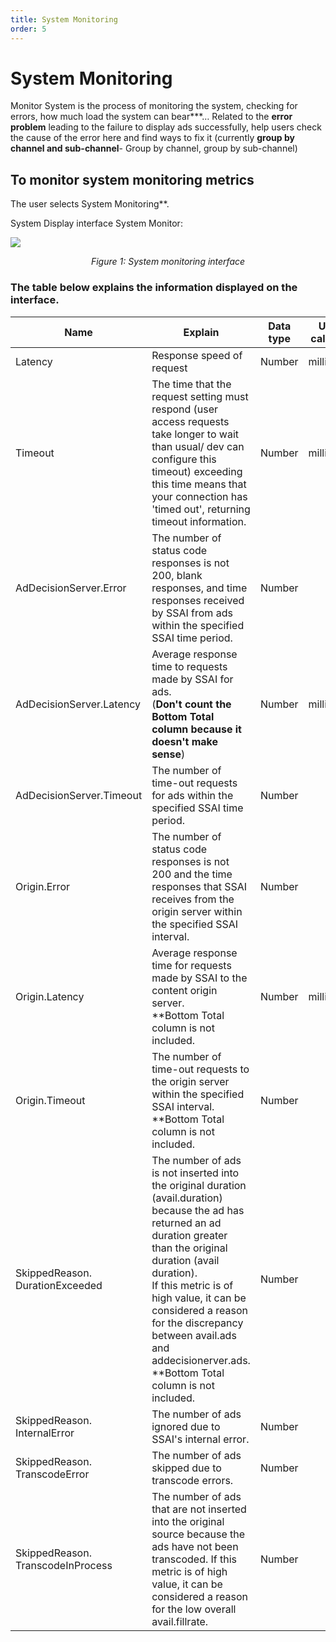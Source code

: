 ```yaml
---
title: System Monitoring
order: 5
---
```


# System Monitoring

Monitor System is the process of monitoring the system, checking for errors, how much load the system can bear\*\*\*…  Related to the **error problem** leading to the failure to display ads successfully, help users check the cause of the error here and find ways to fix it (currently **group by channel and sub-channel**- Group by channel, group by sub-channel)

## To monitor system monitoring metrics

The user selects System Monitoring\*\*.

System Display interface System Monitor:

![](/images/dai/statistic-monitor-system.png)

<center>

_Figure 1: System monitoring interface_

</center>

### The table below explains the information displayed on the interface.

| Name                              | Explain                                                                                                                                                                                                                                                                                                                                                                                               | Data type | Units of calculation | Formula |
| --------------------------------- | ----------------------------------------------------------------------------------------------------------------------------------------------------------------------------------------------------------------------------------------------------------------------------------------------------------------------------------------------------------------------------------------------------- | --------- | -------------------- | ------- |
| Latency                           | Response speed of request                                                                                                                                                                                                                                                                                                                                                                             | Number    | milliseconds         | N/A     |
| Timeout                           | The time that the request setting must respond (user access requests take longer to wait than usual/ dev can configure this timeout) exceeding this time means that your connection has 'timed out', returning timeout information.                                                                                                                                                | Number    | milliseconds         | N/A     |
| AdDecisionServer.Error            | The number of status code responses is not 200, blank responses, and time responses received by SSAI from ads within the specified SSAI time period.                                                                                                                                                                                                                                                  | Number    |                      | Count   |
| AdDecisionServer.Latency          | Average response time to requests made by SSAI for ads.<br />(**Don't count the Bottom Total column because it doesn't make sense**)                                                                                                                                                                                                                                               | Number    | milliseconds         | Avg     |
| AdDecisionServer.Timeout          | The number of time-out requests for ads within the specified SSAI time period.                                                                                                                                                                                                                                                                                                                        | Number    |                      | Count   |
| Origin.Error                      | The number of status code responses is not 200 and the time responses that SSAI receives from the origin server within the specified SSAI interval.                                                                                                                                                                                                                                                   | Number    |                      | Count   |
| Origin.Latency                    | Average response time for requests made by SSAI to the content origin server.<br />\*\*Bottom Total column is not included.                                                                                                                                                                                                                                                                           | Number    | milliseconds         | Avg     |
| Origin.Timeout                    | The number of time-out requests to the origin server within the specified SSAI interval.<br />\*\*Bottom Total column is not included.                                                                                                                                                                                                                                                                | Number    |                      | Count   |
| SkippedReason. DurationExceeded   | The number of ads is not inserted into the original duration (avail.duration) because the ad has returned an ad duration greater than the original duration (avail duration). <br />If this metric is of high value, it can be considered a reason for the discrepancy between avail.ads and addecisionerver.ads.<br />\*\*Bottom Total column is not included. | Number    |                      | Count   |
| SkippedReason. InternalError      | The number of ads ignored due to SSAI's internal error.                                                                                                                                                                                                                                                                                                                                               | Number    |                      | Count   |
| SkippedReason. TranscodeError     | The number of ads skipped due to transcode errors.                                                                                                                                                                                                                                                                                                                                                    | Number    |                      | Count   |
| SkippedReason. TranscodeInProcess | The number of ads that are not inserted into the original source because the ads have not been transcoded. If this metric is of high value, it can be considered a reason for the low overall avail.fillrate.                                                                                                                                                                                         | Number    |                      | Count   |
